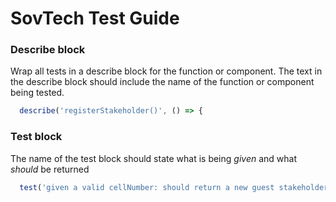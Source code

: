 # SovTech Test Guide

### Describe block

Wrap all tests in a describe block for the function or component. The text in the describe block should include the name of the function or component being tested.

```typescript
  describe('registerStakeholder()', () => {
```

### Test block

The name of the test block should state what is being *given* and what *should* be returned

```typescript
  test('given a valid cellNumber: should return a new guest stakeholder', async () => {
```
